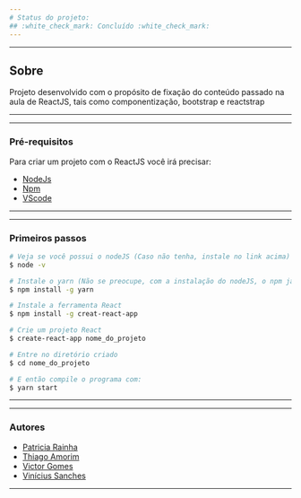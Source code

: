 ```yaml
---
# Status do projeto: 
## :white_check_mark: Concluído :white_check_mark:
---
```


---
## Sobre

Projeto desenvolvido com o propósito de fixação do conteúdo passado na aula de ReactJS, tais como componentização, bootstrap e reactstrap

---

---
### Pré-requisitos

Para criar um projeto com o ReactJS você irá precisar:
<nav>
  <ul>
    <li><a href="https://nodejs.org/en/">NodeJs </a></li>
    <li><a href="https://pt-br.reactjs.org/docs/create-a-new-react-app.html">Npm</a></li>
    <li><a href="https://code.visualstudio.com/Download">VScode</a></li>
  </ul>
</nav>

---

---
### Primeiros passos

```bash
# Veja se você possui o nodeJS (Caso não tenha, instale no link acima)
$ node -v

# Instale o yarn (Não se preocupe, com a instalação do nodeJS, o npm já vem instalado)
$ npm install -g yarn

# Instale a ferramenta React
$ npm install -g creat-react-app

# Crie um projeto React
$ create-react-app nome_do_projeto

# Entre no diretório criado
$ cd nome_do_projeto

# E então compile o programa com:
$ yarn start
```
---

---
### Autores

<nav>
  <ul>
    <li><a href="https://github.com/PatriciaRainha">Patricia Rainha </a></li>
    <li><a href="https://github.com/thiagoamorim11">Thiago Amorim</a></li>
    <li><a href="#">Victor Gomes</a></li>
    <li><a href="https://github.com/viniciusSg22">Vinícius Sanches</a></li>
  </ul>
</nav>
  
---
